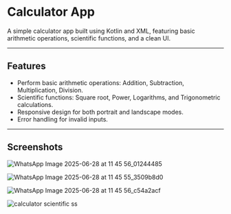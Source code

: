 # Calculator App

A simple calculator app built using Kotlin and XML, featuring basic arithmetic operations, scientific functions, and a clean UI.

---

## Features
- Perform basic arithmetic operations: Addition, Subtraction, Multiplication, Division.
- Scientific functions: Square root, Power, Logarithms, and Trigonometric calculations.
- Responsive design for both portrait and landscape modes.
- Error handling for invalid inputs.

---

## Screenshots
![WhatsApp Image 2025-06-28 at 11 45 56_01244485](https://github.com/user-attachments/assets/18979e68-3a26-4943-a097-abf5e26e4a9c)



![WhatsApp Image 2025-06-28 at 11 45 55_3509b8d0](https://github.com/user-attachments/assets/601fead9-81bd-43fd-87ad-dc356467ab8b)


![WhatsApp Image 2025-06-28 at 11 45 56_c54a2acf](https://github.com/user-attachments/assets/908be93a-9c3c-42c4-8038-7769727c33bd)


![calculator scientific ss](https://github.com/user-attachments/assets/3ac58067-c34d-424e-a549-84ef439b25d9)





 
